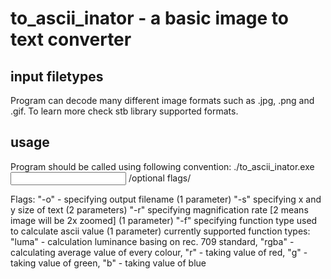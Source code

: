 # to_ascii_inator - a basic image to text converter

## input filetypes
Program can decode many different image formats such as .jpg, .png and .gif. 
To learn more check stb library supported formats.

## usage
Program should be called using following convention:
./to_ascii_inator.exe <input filepath> /optional flags/

Flags:
"-o" - specifying output filename (1 parameter)
"-s" specifying x and y size of text (2 parameters)
"-r" specifying magnification rate [2 means image will be 2x zoomed] (1 parameter)
"-f" specifying function type used to calculate ascii value (1 parameter)
currently supported function types:
"luma" - calculation luminance basing on rec. 709 standard, "rgba" - calculating average value of every colour, "r" - taking value of red, "g" - taking value of green, "b" - taking value of blue
